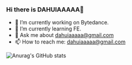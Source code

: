 ### Hi there is DAHUIAAAAA👋

<!--
**DAHUIAAAAA/DAHUIAAAAA** is a ✨ _special_ ✨ repository because its `README.md` (this file) appears on your GitHub profile.

Here are some ideas to get you started:

- 🔭 I’m currently working on ...
- 🌱 I’m currently learning ...
- 👯 I’m looking to collaborate on ...
- 🤔 I’m looking for help with ...
- 💬 Ask me about ...
- 📫 How to reach me: ...
- 😄 Pronouns: ...
- ⚡ Fun fact: ...
-->

- 🔭 I’m currently working on Bytedance.
- 🌱 I’m currently learning FE.
- 💬 Ask me about dahuiaaaaa@gmail.com
- 📫 How to reach me: dahuiaaaaa@gmail.com

![Anurag's GitHub stats](https://github-readme-stats.vercel.app/api?username=DAHUIAAAAA&show_icons=true&theme=cobalt)
